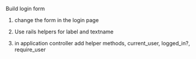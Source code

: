 Build login form

1) change the form in the login page
2) Use rails helpers for label and textname

3) in application controller add helper methods, current_user, logged_in?, require_user